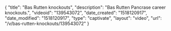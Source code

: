 {
    "title": "Bas Rutten knockouts",
    "description": "Bas Rutten Pancrase career knockouts.",
    "videoid": "139543072",
    "date_created": "1518120917",
    "date_modified": "1518120917",
    "type": "captivate",
    "layout": "video",
    "url": "\/v\/bas-rutten-knockouts\/139543072"
}
